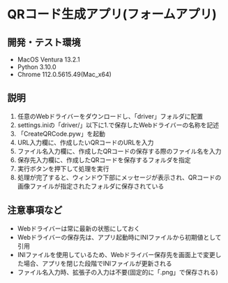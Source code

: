 # QRコード生成アプリ(フォームアプリ)

## 開発・テスト環境
- MacOS Ventura 13.2.1
- Python 3.10.0
- Chrome 112.0.5615.49(Mac_x64)

## 説明
1. 任意のWebドライバーをダウンロードし、「driver」フォルダに配置
2. settings.iniの「driver/」以下に1.で保存したWebドライバーの名称を記述
3. 「CreateQRCode.pyw」を起動
4. URL入力欄に、作成したいQRコードのURLを入力
5. ファイル名入力欄に、作成したQRコードの保存する際のファイル名を入力
6. 保存先入力欄に、作成したQRコードを保存するフォルダを指定
7. 実行ボタンを押下して処理を実行
8. 処理が完了すると、ウィンドウ下部にメッセージが表示され、QRコードの画像ファイルが指定されたフォルダに保存されている

## 注意事項など
- Webドライバーは常に最新の状態にしておく
- Webドライバーの保存先は、アプリ起動時にINIファイルから初期値として引用
- INIファイルを使用しているため、Webドライバー保存先を画面上で変更した場合、アプリを閉じた段階でINIファイルが更新される
- ファイル名入力時、拡張子の入力は不要(固定的に「.png」で保存される)